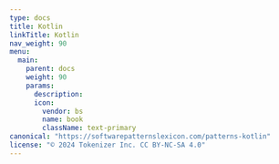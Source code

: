 ```yaml
---
type: docs
title: Kotlin
linkTitle: Kotlin
nav_weight: 90
menu:
  main:
    parent: docs
    weight: 90
    params:
      description: 
      icon:
        vendor: bs
        name: book
        className: text-primary
canonical: "https://softwarepatternslexicon.com/patterns-kotlin"
license: "© 2024 Tokenizer Inc. CC BY-NC-SA 4.0"
---
```

